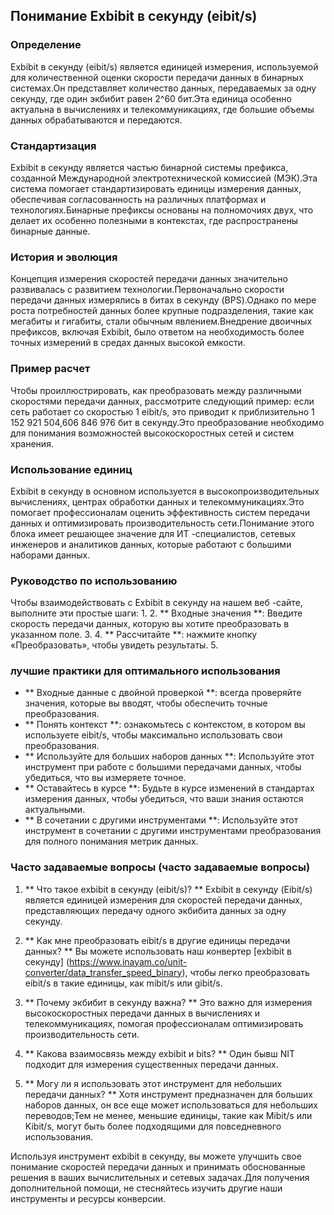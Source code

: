 ## Понимание Exbibit в секунду (eibit/s)

### Определение
Exbibit в секунду (eibit/s) является единицей измерения, используемой для количественной оценки скорости передачи данных в бинарных системах.Он представляет количество данных, передаваемых за одну секунду, где один экбибит равен 2^60 бит.Эта единица особенно актуальна в вычислениях и телекоммуникациях, где большие объемы данных обрабатываются и передаются.

### Стандартизация
Exbibit в секунду является частью бинарной системы префикса, созданной Международной электротехнической комиссией (МЭК).Эта система помогает стандартизировать единицы измерения данных, обеспечивая согласованность на различных платформах и технологиях.Бинарные префиксы основаны на полномочиях двух, что делает их особенно полезными в контекстах, где распространены бинарные данные.

### История и эволюция
Концепция измерения скоростей передачи данных значительно развивалась с развитием технологии.Первоначально скорости передачи данных измерялись в битах в секунду (BPS).Однако по мере роста потребностей данных более крупные подразделения, такие как мегабиты и гигабиты, стали обычным явлением.Внедрение двоичных префиксов, включая Exbibit, было ответом на необходимость более точных измерений в средах данных высокой емкости.

### Пример расчет
Чтобы проиллюстрировать, как преобразовать между различными скоростями передачи данных, рассмотрите следующий пример: если сеть работает со скоростью 1 eibit/s, это приводит к приблизительно 1 152 921 504,606 846 976 бит в секунду.Это преобразование необходимо для понимания возможностей высокоскоростных сетей и систем хранения.

### Использование единиц
Exbibit в секунду в основном используется в высокопроизводительных вычислениях, центрах обработки данных и телекоммуникациях.Это помогает профессионалам оценить эффективность систем передачи данных и оптимизировать производительность сети.Понимание этого блока имеет решающее значение для ИТ -специалистов, сетевых инженеров и аналитиков данных, которые работают с большими наборами данных.

### Руководство по использованию
Чтобы взаимодействовать с Exbibit в секунду на нашем веб -сайте, выполните эти простые шаги:
1.
2. ** Входные значения **: Введите скорость передачи данных, которую вы хотите преобразовать в указанном поле.
3.
4. ** Рассчитайте **: нажмите кнопку «Преобразовать», чтобы увидеть результаты.
5.

### лучшие практики для оптимального использования
- ** Входные данные с двойной проверкой **: всегда проверяйте значения, которые вы вводят, чтобы обеспечить точные преобразования.
- ** Понять контекст **: ознакомьтесь с контекстом, в котором вы используете eibit/s, чтобы максимально использовать свои преобразования.
- ** Используйте для больших наборов данных **: Используйте этот инструмент при работе с большими передачами данных, чтобы убедиться, что вы измеряете точное.
- ** Оставайтесь в курсе **: Будьте в курсе изменений в стандартах измерения данных, чтобы убедиться, что ваши знания остаются актуальными.
- ** В сочетании с другими инструментами **: Используйте этот инструмент в сочетании с другими инструментами преобразования для полного понимания метрик данных.

### Часто задаваемые вопросы (часто задаваемые вопросы)

1. ** Что такое exbibit в секунду (eibit/s)? **
Exbibit в секунду (Eibit/s) является единицей измерения для скоростей передачи данных, представляющих передачу одного экбибита данных за одну секунду.

2. ** Как мне преобразовать eibit/s в другие единицы передачи данных? **
Вы можете использовать наш конвертер [exbibit в секунду] (https://www.inayam.co/unit-converter/data_transfer_speed_binary), чтобы легко преобразовать eibit/s в такие единицы, как mibit/s или gibit/s.

3. ** Почему экбибит в секунду важна? **
Это важно для измерения высокоскоростных передачи данных в вычислениях и телекоммуникациях, помогая профессионалам оптимизировать производительность сети.

4. ** Какова взаимосвязь между exbibit и bits? **
Один бывш NIT подходит для измерения существенных передачи данных.

5. ** Могу ли я использовать этот инструмент для небольших передачи данных? **
Хотя инструмент предназначен для больших наборов данных, он все еще может использоваться для небольших переводов;Тем не менее, меньшие единицы, такие как Mibit/s или Kibit/s, могут быть более подходящими для повседневного использования.

Используя инструмент exbibit в секунду, вы можете улучшить свое понимание скоростей передачи данных и принимать обоснованные решения в ваших вычислительных и сетевых задачах.Для получения дополнительной помощи, не стесняйтесь изучить другие наши инструменты и ресурсы конверсии.